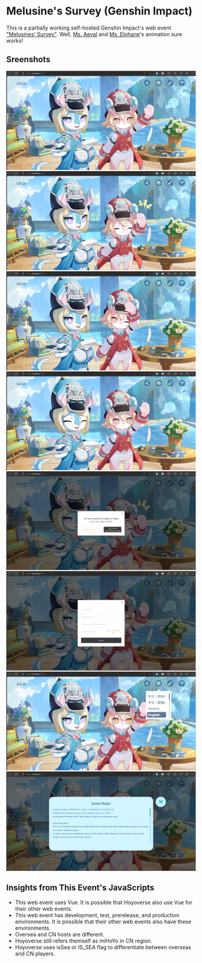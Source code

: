 # Melusine's Survey (Genshin Impact)
This is a partially working self-hosted Genshin Impact's web event ["Melusines' Survey"](https://act.hoyoverse.com/ys/event/e20231225melusine-questionnaire/index.html?game_biz=hk4e_global&hyl_presentation_style=fullscreen&hyl_auth_required=true&hyl_landscape=true&hyl_hide_status_bar=true&utm_source=launcher&utm_medium=banner). Well, [Ms. Aeval](https://genshin-impact.fandom.com/wiki/Aeval) and [Ms. Elphane](https://genshin-impact.fandom.com/wiki/Elphane)'s animation sure works!
## Sreenshots
![Ms. Aeval and Ms. Elphane in Normal Pose](Screenshots/webglCanvas-1.png)
![Ms. Elphane is Waving](Screenshots/webglCanvas-2.png)
![Ms. Elphane is Winking](Screenshots/webglCanvas-3.png)
![Ms. Aeval's Duchenne Smile](Screenshots/webglCanvas-4.png)
![Login Modal](Screenshots/login-1.png)
![Login Form](Screenshots/login-2.png)
![Language Options](Screenshots/language.png)
![Event Rules](Screenshots/rules.png)
## Insights from This Event's JavaScripts
* This web event uses Vue. It is possible that Hoyoverse also use Vue for their other web events.
* This web event has development, test, prerelease, and production environments. It is possible that their other web events also have these environments.
* Oversea and CN hosts are different.
* Hoyoverse still refers themself as miHoYo in CN region.
* Hoyoverse uses isSea or IS_SEA flag to differentiate between overseas and CN players.
